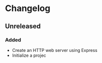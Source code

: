 # Changelog

## Unreleased

### Added

- Create an HTTP web server using Express
- Initialize a projec